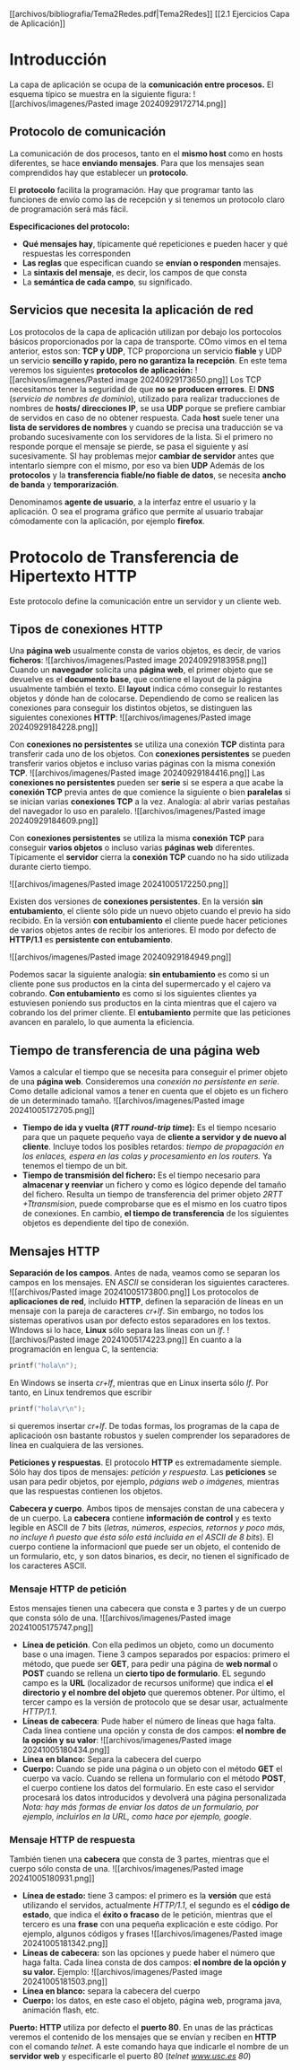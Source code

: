 [[archivos/bibliografia/Tema2Redes.pdf|Tema2Redes]]
[[2.1 Ejercicios Capa de Aplicación]]

# Introducción
La capa de aplicación se ocupa de la **comunicación entre procesos.** El esquema típico se muestra en la siguiente figura:
![[archivos/imagenes/Pasted image 20240929172714.png]]

## Protocolo de comunicación
La comunicación de dos procesos, tanto en el **mismo host** como en hosts diferentes, se hace **enviando mensajes**. Para que los mensajes sean comprendidos hay que establecer un **protocolo**.

El **protocolo** facilita la programación. Hay que programar tanto las funciones de envío como las de recepción y si tenemos un protocolo claro de programación será más fácil.

**Especificaciones del protocolo:**
- **Qué mensajes hay**, típicamente qué repeticiones e pueden hacer y qué respuestas les corresponden
- **Las reglas** que especifican cuando se **envían o responden** mensajes.
- La **sintaxis del mensaje**, es decir, los campos de que consta
- La **semántica de cada campo**, su significado.

## Servicios que necesita la aplicación de red
Los protocolos de la capa de aplicación utilizan por debajo los portocolos básicos proporcionados por la capa de transporte. COmo vimos en el tema anterior, estos son: **TCP y UDP**, TCP proporciona un servicio **fiable** y UDP un servicio **sencillo y rapido, pero no garantiza la recepción**.
En este tema veremos los siguientes **protocolos de aplicación:**
![[archivos/imagenes/Pasted image 20240929173650.png]]
Los TCP necesitamos tener la seguridad de que **no se producen errores**. El **DNS** (*servicio de nombres de dominio*), utilizado para realizar traducciones de nombres de **hosts/ direcciones IP**, se usa **UDP** porque se prefiere cambiar de servidos en caso de no obtener respuesta.
Cada **host** suele tener una **lista de servidores de nombres** y cuando se precisa una traducción se va probando sucesivamente con los servidores de la lista. Si el primero no responde porque el mensaje se pierde, se pasa el siguiente y así sucesivamente. SI hay problemas mejor **cambiar de servidor** antes que intentarlo siempre con el mismo, por eso va bien **UDP**
Además de los **protocolos** y la **transferencia fiable/no fiable de datos**, se necesita **ancho de banda** y **temporarización**.

Denominamos **agente de usuario**, a la interfaz entre el usuario y la aplicación. O sea el programa gráfico que permite al usuario trabajar cómodamente con la aplicación, por ejemplo **firefox**.

# Protocolo de Transferencia de Hipertexto HTTP
Este protocolo define la comunicación entre un servidor y un cliente web.

## Tipos de conexiones HTTP
Una **página web** usualmente consta de varios objetos, es decir, de varios **ficheros**:
![[archivos/imagenes/Pasted image 20240929183958.png]]
Cuando un **navegador** solicita una **página web**, el primer objeto que se devuelve es el **documento base**, que contiene el layout de la página usualmente también el texto. El **layout** indica cómo conseguir lo restantes objetos y dónde han de colocarse.
Dependiendo de como se realicen las conexiones para conseguir los distintos objetos, se distinguen las siguientes conexiones **HTTP**:
![[archivos/imagenes/Pasted image 20240929184228.png]]

Con **conexiones no persistentes** se utiliza una conexión **TCP** distinta para transferir cada uno de los objetos. Con **conexiones persistentes** se pueden transferir varios objetos e incluso varias páginas con la misma conexión **TCP**.
![[archivos/imagenes/Pasted image 20240929184416.png]]
Las **conexiones no persistentes** pueden ser **serie** si se espera a que acabe la **conexión TCP** previa antes de que comience la siguiente o bien **paralelas** si se inician varias **conexiones TCP** a la vez. Analogía: al abrir varias pestañas del navegador lo uso en paralelo.
![[archivos/imagenes/Pasted image 20240929184609.png]]

Con **conexiones persistentes** se utiliza la misma **conexión TCP** para conseguir **varios objetos** o incluso varias **páginas web** diferentes. Típicamente el **servidor** cierra la **conexión TCP** cuando no ha sido utilizada durante cierto tiempo.

![[archivos/imagenes/Pasted image 20241005172250.png]]


Existen dos versiones de **conexiones persistentes**. En la versión **sin entubamiento**, el cliente sólo pide un nuevo objeto cuando el previo ha sido recibido. En la versión **con entubamiento** el cliente puede hacer peticiones de varios objetos antes de recibir los anteriores. El modo por defecto de **HTTP/1.1**  es **persistente con entubamiento**.

![[archivos/imagenes/Pasted image 20240929184949.png]]

Podemos sacar la siguiente analogía: **sin entubamiento** es como si un cliente pone sus productos en la cinta del supermercado y el cajero va cobrando. **Con entubamiento** es como si los siguientes clientes ya estuviesen poniendo sus productos en la cinta mientras que el cajero va cobrando los del primer cliente. El **entubamiento** permite que las peticiones avancen en paralelo, lo que aumenta la eficiencia.

## Tiempo de transferencia de una página web
Vamos a calcular el tiempo que se necesita para conseguir el primer objeto de una **página web**. Consideremos una *conexión no persistente en serie*. Como detalle adicional vamos a tener en cuenta que el objeto es un fichero de un determinado tamaño.
![[archivos/imagenes/Pasted image 20241005172705.png]]

- **Tiempo de ida y vuelta (*RTT round-trip time*):** Es el tiempo ncesario para que un paquete pequeño vaya de **cliente a servidor y de nuevo al cliente**. Incluye todos los posibles retardos: *tiempo de propagación en los enlaces, espera en las colas y procesamiento en los routers.* Ya tenemos el tiempo de un bit.
- **Tiempo de transmisión del fichero:** Es el tiempo necesario para **almacenar y reenviar** un fichero y como es lógico depende del tamaño del fichero.
Resulta un tiempo de transferencia del primer objeto *2RTT +Ttransmision*, puede comprobarse que es el mismo en los cuatro tipos de conexiones. En cambio, **el tiempo de transferencia** de los siguientes objetos es dependiente del tipo de conexión.

## Mensajes HTTP
**Separación de los campos**. Antes de nada, veamos como se separan los campos en los mensajes. EN *ASCII* se consideran los siguientes caracteres.
![[archivos/Pasted image 20241005173800.png]]
Los protocolos de **aplicaciones de red**, incluido **HTTP**, definen la separación de líneas en un mensaje con la pareja de caracteres *cr+lf*. Sin embargo, no todos los sistemas operativos usan por defecto estos separadores en los textos. WIndows si lo hace, **Linux** sólo separa las líneas con un *lf*.
![[archivos/Pasted image 20241005174223.png]]
En cuanto a la programación en lengua C, la sentencia:
```C
printf("hola\n");
```
En Windows se inserta *cr+lf*, mientras que en Linux inserta sólo *lf*. Por tanto, en Linux tendremos que escribir
```C
printf("hola\r\n");
```
si queremos insertar *cr+lf*.
De todas formas, los programas de la capa de aplicacioón osn bastante robustos y suelen comprender los separadores de línea en cualquiera de las versiones.

**Peticiones y respuestas**. El protocolo **HTTP** es extremadamente siemple. Sólo hay dos tipos de mensajes: *petición y respuesta.* Las **peticiones** se usan para pedir objetos, por ejemplo, *págians web o imágenes,* mientras que las respuestas contienen los objetos.

**Cabecera y cuerpo**. Ambos tipos de mensajes constan de una cabecera y de un cuerpo. La **cabecera** contiene **información de control** y es texto legible en ASCII de 7 bits (*letras, números, especios, retornos y poco más, no incluye ñ puesto que ésta sólo está incluida en el ASCII de 8 bits*). El cuerpo contiene la informacionl que puede ser un objeto, el contenido de un formulario, etc, y son datos binarios, es decir, no tienen el significado de los caracteres ASCII.

### Mensaje HTTP de petición
Estos mensajes tienen una cabecera que consta e 3 partes y de un cuerpo que consta sólo de una.
![[archivos/imagenes/Pasted image 20241005175747.png]]

- **Línea de petición**. Con ella pedimos un objeto, como un documento base o una imagen. Tiene 3 campos separados por espacios: primero el método, que puede ser **GET**, para pedir una página de **web normal** o **POST** cuando se rellena un **cierto tipo de formulario**. EL segundo campo es la **URL** (localizador de recursos uniforme) que indica el **el directorio y el nombre del objeto** que queremos obtener. Por último, el tercer campo es la versión de protocolo que se desar usar, actualmente *HTTP/1.1*.
- **Líneas de cabecera**: Pude haber el número de líneas que haga falta. Cada línea contiene una opción y consta de dos campos: **el nombre de la opción y su valor**:
![[archivos/imagenes/Pasted image 20241005180434.png]]
- **Línea en blanco:** Separa la cabecera del cuerpo
- **Cuerpo:** Cuando se pide una página o un objeto con el método **GET** el cuerpo va vacío. Cuando se rellena un formulario con el método **POST**, el cuerpo contiene los datos del formulario. En este caso el servidor procesará los datos introducidos y devolverá una página personalizada
*Nota: hay más formas de enviar los datos de un formulario, por ejemplo, incluirlos en la URL, como hace por ejemplo, google*.

### Mensaje HTTP de respuesta
También tienen una **cabecera** que consta de 3 partes, mientras que el cuerpo sólo consta de una.
![[archivos/imagenes/Pasted image 20241005180931.png]]
- **Línea de estado:** tiene 3 campos: el primero es la **versión** que está utilizando el servidos, actualmente *HTTP/1.1*, el segundo es el **código de estado**, que indica el **éxito o fracaso** de le petición, mientras que el tercero es una **frase** con una pequeña explicación e este código. Por ejemplo, algunos códigos y frases
![[archivos/imagenes/Pasted image 20241005181342.png]]
- **Líneas de cabecera:** son las opciones y puede haber el número que haga falta. Cada línea consta de dos campos: **el nombre de la opción y su valor.** Ejemplo:
![[archivos/imagenes/Pasted image 20241005181503.png]]
- **Línea en blanco:** separa la cabecera del cuerpo
- **Cuerpo:** los datos, en este caso el objeto, página web, programa java, animación flash, etc.

**Puerto:** **HTTP** utiliza por defecto el **puerto 80**. En unas de las prácticas veremos el contenido de los mensajes que se envían y reciben en **HTTP** con el comando *telnet*. A este comando haya que indicarle el nombre de un **servidor web** y especificarle el puerto 80 (*telnet www.usc.es 80*)